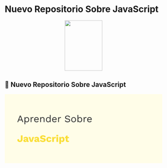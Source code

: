 # Nuevo Repositorio Sobre JavaScript

<div align="center" id="madewithlua">
    <img src="" width="120", height="161">
</div>

## 🌟 Nuevo Repositorio Sobre JavaScript

![Portada](https://github.com/Not-Minimal/JavaScript/blob/main/Portada.png)